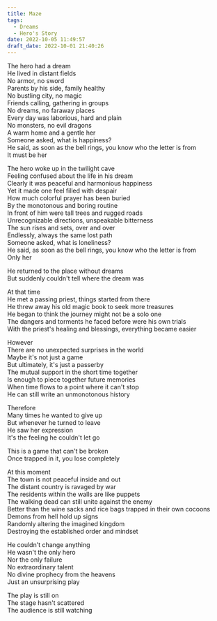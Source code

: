 ```yaml
---
title: Maze
tags:
  - Dreams
  - Hero's Story
date: 2022-10-05 11:49:57
draft_date: 2022-10-01 21:40:26
---
```


The hero had a dream  
He lived in distant fields  
No armor, no sword  
Parents by his side, family healthy  
No bustling city, no magic  
Friends calling, gathering in groups  
No dreams, no faraway places  
Every day was laborious, hard and plain  
No monsters, no evil dragons  
A warm home and a gentle her  
Someone asked, what is happiness?  
He said, as soon as the bell rings, you know who the letter is from  
It must be her  

The hero woke up in the twilight cave  
Feeling confused about the life in his dream  
Clearly it was peaceful and harmonious happiness  
Yet it made one feel filled with despair  
How much colorful prayer has been buried  
By the monotonous and boring routine  
In front of him were tall trees and rugged roads  
Unrecognizable directions, unspeakable bitterness  
The sun rises and sets, over and over  
Endlessly, always the same lost path  
Someone asked, what is loneliness?  
He said, as soon as the bell rings, you know who the letter is from  
Only her  

He returned to the place without dreams  
But suddenly couldn't tell where the dream was  

At that time  
He met a passing priest, things started from there  
He threw away his old magic book to seek more treasures  
He began to think the journey might not be a solo one  
The dangers and torments he faced before were his own trials  
With the priest's healing and blessings, everything became easier  

However  
There are no unexpected surprises in the world  
Maybe it's not just a game  
But ultimately, it's just a passerby  
The mutual support in the short time together  
Is enough to piece together future memories  
When time flows to a point where it can't stop  
He can still write an unmonotonous history  

Therefore  
Many times he wanted to give up  
But whenever he turned to leave  
He saw her expression  
It's the feeling he couldn't let go  

This is a game that can't be broken  
Once trapped in it, you lose completely  

At this moment  
The town is not peaceful inside and out  
The distant country is ravaged by war  
The residents within the walls are like puppets  
The walking dead can still unite against the enemy  
Better than the wine sacks and rice bags trapped in their own cocoons  
Demons from hell hold up signs  
Randomly altering the imagined kingdom  
Destroying the established order and mindset  

He couldn't change anything  
He wasn't the only hero  
Nor the only failure  
No extraordinary talent  
No divine prophecy from the heavens  
Just an unsurprising play  

The play is still on  
The stage hasn't scattered  
The audience is still watching  
